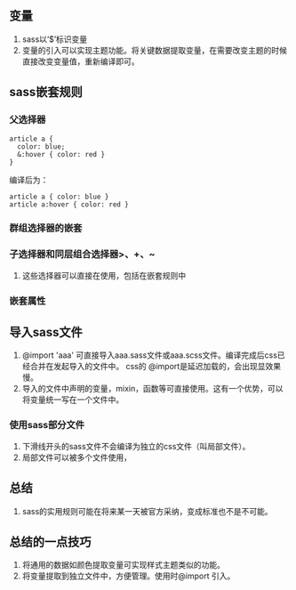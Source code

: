 ## 变量
1. sass以‘$’标识变量
2. 变量的引入可以实现主题功能。将关键数据提取变量，在需要改变主题的时候直接改变变量值，重新编译即可。

## sass嵌套规则

### 父选择器
```
article a {
  color: blue;
  &:hover { color: red }
}
```
编译后为：
```
article a { color: blue }
article a:hover { color: red }
```
### 群组选择器的嵌套
### 子选择器和同层组合选择器>、+、~
1. 这些选择器可以直接在使用，包括在嵌套规则中
### 嵌套属性

## 导入sass文件
1. @import 'aaa' 可直接导入aaa.sass文件或aaa.scss文件。编译完成后css已经合并在发起导入的文件中。
css的 @import是延迟加载的，会出现显效果慢。
2. 导入的文件中声明的变量，mixin，函数等可直接使用。这有一个优势，可以将变量统一写在一个文件中。
### 使用sass部分文件
1. 下滑线开头的sass文件不会编译为独立的css文件（叫局部文件）。
2. 局部文件可以被多个文件使用，
## 总结
1. sass的实用规则可能在将来某一天被官方采纳，变成标准也不是不可能。


## 总结的一点技巧
1. 将通用的数据如颜色提取变量可实现样式主题类似的功能。
2. 将变量提取到独立文件中，方便管理。使用时@import 引入。

